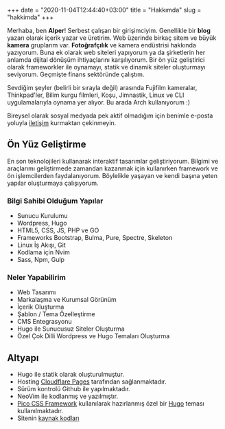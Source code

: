 +++
date = "2020-11-04T12:44:40+03:00"
title = "Hakkımda"
slug = "hakkimda"
+++

Merhaba, ben **Alper**! Serbest çalışan bir girişimciyim. Genellikle bir **blog** yazarı olarak içerik yazar ve üretirim. Web üzerinde birkaç sitem ve büyük **kamera** gruplarım var. **Fotoğrafçılık** ve kamera endüstrisi hakkında yazıyorum. Buna ek olarak web siteleri yapıyorum ya da şirketlerin her anlamda dijital dönüşüm ihtiyaçlarını karşılıyorum. Bir ön yüz geliştirici olarak frameworkler ile oynamayı, statik ve dinamik siteler oluşturmayı seviyorum. Geçmişte finans sektöründe çalıştım.

Sevdiğim şeyler (belirli bir sırayla değil) arasında Fujifilm kameralar, Thinkpad'ler, Bilim kurgu filmleri, Koşu, Jimnastik, Linux ve CLI uygulamalarıyla oynama yer alıyor. Bu arada Arch kullanıyorum :)

Bireysel olarak sosyal medyada pek aktif olmadığım için benimle e-posta yoluyla [iletişim](/iletisim) kurmaktan çekinmeyin.

## Ön Yüz Geliştirme

En son teknolojileri kullanarak interaktif tasarımlar geliştiriyorum. Bilgimi ve araçlarımı geliştirmede zamandan kazanmak için kullanırken framework ve ön işlemcilerden faydalanıyorum. Böylelikle yaşayan ve kendi başına yeten yapılar oluşturmaya çalışıyorum.

### Bilgi Sahibi Olduğum Yapılar

- Sunucu Kurulumu
- Wordpress, Hugo
- HTML5, CSS, JS, PHP ve GO
- Frameworks Bootstrap, Bulma, Pure, Spectre, Skeleton
- Linux İş Akışı, Git
- Kodlama için Nvim
- Sass, Npm, Gulp

### Neler Yapabilirim

- Web Tasarımı
- Markalaşma ve Kurumsal Görünüm
- İçerik Oluşturma
- Şablon / Tema Özelleştirme
- CMS Entegrasyonu
- Hugo ile Sunucusuz Siteler Oluşturma
- Özel Çok Dilli Wordpress ve Hugo Temaları Oluşturma

Altyapı
---------

* Hugo ile statik olarak oluşturulmuştur.
* Hosting [Cloudflare Pages](https://pages.cloudflare.com) tarafından sağlanmaktadır.
* Sürüm kontrolü Github ile yapılmaktadır.
* NeoVim ile kodlanmış ve yazılmıştır.
* [Pico CSS Framework](https://picocss.com/) kullanılarak hazırlanmış özel bir [Hugo](https://gohugo.io/) teması kullanılmaktadır.
* Sitenin [kaynak kodları](https://github.com/eorus/alperorus)

